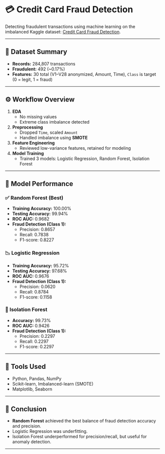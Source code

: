 # 💳 Credit Card Fraud Detection

Detecting fraudulent transactions using machine learning on the imbalanced Kaggle dataset: [Credit Card Fraud Detection](https://www.kaggle.com/datasets/mlg-ulb/creditcardfraud).

---

## 📁 Dataset Summary

- **Records:** 284,807 transactions
- **Fraudulent:** 492 (~0.17%)
- **Features:** 30 total (V1–V28 anonymized, Amount, Time), `Class` is target (0 = legit, 1 = fraud)

---

## ⚙️ Workflow Overview

1. **EDA**
   - No missing values
   - Extreme class imbalance detected
2. **Preprocessing**
   - Dropped `Time`, scaled `Amount`
   - Handled imbalance using **SMOTE**
3. **Feature Engineering**
   - Reviewed low-variance features, retained for modeling
4. **Model Training**
   - Trained 3 models: Logistic Regression, Random Forest, Isolation Forest

---

## 🤖 Model Performance

### ✅ Random Forest (Best)

- **Training Accuracy:** 100.00%  
- **Testing Accuracy:** 99.94%  
- **ROC AUC:** 0.9682  
- **Fraud Detection (Class 1):**  
  - Precision: 0.8657  
  - Recall: 0.7838  
  - F1-score: 0.8227  

### 📉 Logistic Regression

- **Training Accuracy:** 95.72%  
- **Testing Accuracy:** 97.68%  
- **ROC AUC:** 0.9676  
- **Fraud Detection (Class 1):**  
  - Precision: 0.0620  
  - Recall: 0.8784  
  - F1-score: 0.1158  

### 🧪 Isolation Forest

- **Accuracy:** 99.73%  
- **ROC AUC:** 0.9426  
- **Fraud Detection (Class 1):**  
  - Precision: 0.2297  
  - Recall: 0.2297  
  - F1-score: 0.2297  

---

## 🧰 Tools Used

- Python, Pandas, NumPy
- Scikit-learn, Imbalanced-learn (SMOTE)
- Matplotlib, Seaborn

---

## 📌 Conclusion

- **Random Forest** achieved the best balance of fraud detection accuracy and precision.
- Logistic Regression was underfitting.
- Isolation Forest underperformed for precision/recall, but useful for anomaly detection.

---


